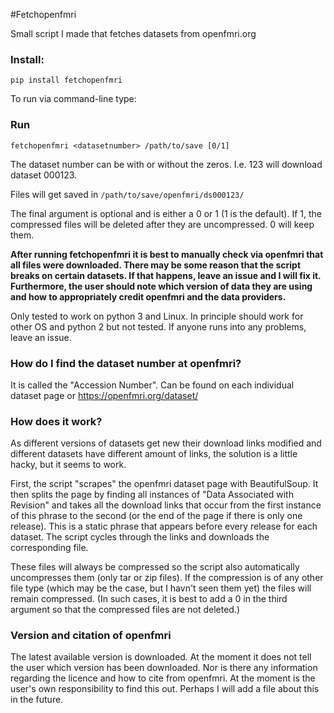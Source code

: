 
#Fetchopenfmri

Small script I made that fetches datasets from openfmri.org

### Install:  

```
pip install fetchopenfmri
```

To run via command-line type:


### Run

```
fetchopenfmri <datasetnumber> /path/to/save [0/1]
```

The dataset number can be with or without the zeros. I.e. 123 will download dataset 000123.

Files will get saved in `/path/to/save/openfmri/ds000123/`

The final argument is optional and is either a 0 or 1 (1 is the default). If 1, the compressed files will be deleted after they are uncompressed. 0 will keep them.

__After running fetchopenfmri it is best to manually check via openfmri that all files were downloaded. There may be some reason that the script breaks on certain datasets. If that happens, leave an issue and I will fix it. Furthermore, the user should note which version of data they are using and how to appropriately credit openfmri and the data providers.__

Only tested to work on python 3 and Linux. In principle should work for other OS and python 2 but not tested. If anyone runs into any problems, leave an issue.


### How do I find the dataset number at openfmri?

It is called the "Accession Number".  Can be found on each individual dataset page or https://openfmri.org/dataset/

### How does it work?

As different versions of datasets get new their download links modified and different datasets have different amount of links,  the solution is a little hacky, but it seems to work.

First, the script "scrapes" the openfmri dataset page with BeautifulSoup. It then splits the page by finding all instances of "Data Associated with Revision" and takes all the download links that occur from the first instance of this phrase to the second (or the end of the page if there is only one release). This is a static phrase that appears before every release for each dataset. The script cycles through the links and downloads the corresponding file.

These files will always be compressed so the script also automatically uncompresses them (only tar or zip files). If the compression is of any other file type (which may be the case, but I havn't seen them yet) the files will remain compressed. (In such cases, it is best to add a 0 in the third argument so that the compressed files are not deleted.)

### Version and citation of openfmri

The latest available version is downloaded. At the moment it does not tell the user which version has been downloaded. Nor is there any information regarding the licence and how to cite from openfmri. At the moment is the user's own responsibility to find this out. Perhaps I will add a file about this in the future.
